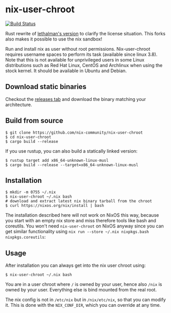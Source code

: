 # nix-user-chroot
[![Build Status](https://travis-ci.com/nix-community/nix-user-chroot.svg?branch=master)](https://travis-ci.com/nix-community/nix-user-chroot)

Rust rewrite of 
[lethalman's version](https://github.com/lethalman/nix-user-chroot)
to clarify the license situation.
This forks also makes it possible to use the nix sandbox!

Run and install nix as user without root permissions. Nix-user-chroot requires
username spaces to perform its task (available since linux 3.8). Note that this
is not available for unprivileged users in some Linux distributions such as
Red Hat Linux, CentOS and Archlinux when using the stock kernel. It should be available
in Ubuntu and Debian.

## Download static binaries

Checkout the [releases tab](https://github.com/nix-community/nix-user-chroot/releases)
and download the binary matching your architecture.

## Build from source

```console
$ git clone https://github.com/nix-community/nix-user-chroot
$ cd nix-user-chroot
$ cargo build --release
```

If you use rustup, you can also build a statically linked version:

```console
$ rustup target add x86_64-unknown-linux-musl
$ cargo build --release --target=x86_64-unknown-linux-musl
```

## Installation

```console
$ mkdir -m 0755 ~/.nix
$ nix-user-chroot ~/.nix bash
# download and extract latest nix binary tarball from the chroot
$ curl https://nixos.org/nix/install | bash
```

The installation described here will not work on NixOS this way, because you
start with an empty nix store and miss therefore tools like bash and coreutils.
You won't need `nix-user-chroot` on NixOS anyway since you can get similar
functionality using `nix run --store ~/.nix nixpkgs.bash nixpkgs.coreutils`:

## Usage

After installation you can always get into the nix user chroot using:

```console
$ nix-user-chroot ~/.nix bash
```

You are in a user chroot where `/` is owned by your user, hence also `/nix` is
owned by your user. Everything else is bind mounted from the real root.

The nix config is not in `/etc/nix` but in `/nix/etc/nix`, so that you can
modify it. This is done with the `NIX_CONF_DIR`, which you can override at any
time.
